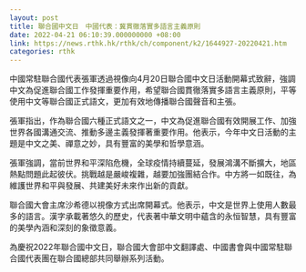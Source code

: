 ```yaml
---
layout: post
title: 聯合國中文日　中國代表：冀貫徹落實多語言主義原則
date: 2022-04-21 06:10:39.000000000 +08:00
link: https://news.rthk.hk/rthk/ch/component/k2/1644927-20220421.htm
categories: rthk
---
```


中國常駐聯合國代表張軍透過視像向4月20日聯合國中文日活動開幕式致辭，強調中文為促進聯合國工作發揮重要作用，希望聯合國貫徹落實多語言主義原則，平等使用中文等聯合國正式語文，更加有效地傳播聯合國聲音和主張。 

張軍指出，作為聯合國六種正式語文之一，中文為促進聯合國有效開展工作、加強世界各國溝通交流、推動多邊主義發揮著重要作用。他表示，今年中文日活動的主題是中文之美、禪意之妙，具有豐富的美學和哲學意涵。

張軍強調，當前世界和平深陷危機，全球疫情持續蔓延，發展鴻溝不斷擴大，地區熱點問題此起彼伏。挑戰越是嚴峻複雜，越要加強團結合作。中方將一如既往，為維護世界和平與發展、共建美好未來作出新的貢獻。
 
聯合國大會主席沙希德以視像方式出席開幕式。他表示，中文是世界上使用人數最多的語言。漢字承載著悠久的歷史，代表著中華文明中蘊含的永恒智慧，具有豐富的美學內涵和深刻的象徵意義。

為慶祝2022年聯合國中文日，聯合國大會部中文翻譯處、中國書會與中國常駐聯合國代表團在聯合國總部共同舉辦系列活動。
